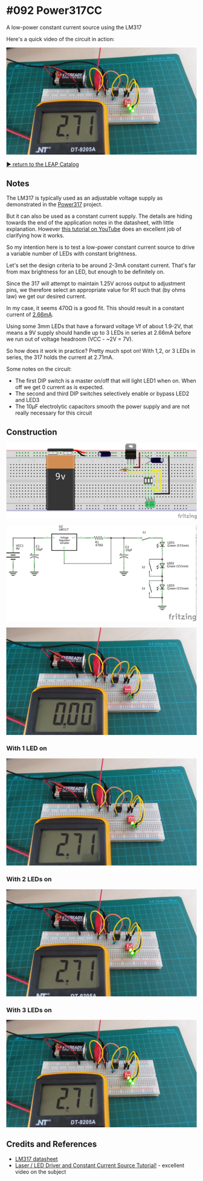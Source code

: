 # #092 Power317CC

A low-power constant current source using the LM317

Here's a quick video of the circuit in action:

[![Power317CC](./assets/Power317CC_build3.jpg?raw=true)](http://www.youtube.com/watch?v=YYR-RNSDh-4)


[:arrow_forward: return to the LEAP Catalog](http://leap.tardate.com)

## Notes

The LM317 is typically used as an adjustable voltage supply as demonstrated in the [Power317](../Power317) project.

But it can also be used as a constant current supply. The details are hiding towards the end of the
application notes in the datasheet, with little explanation.
However [this tutorial on YouTube](https://youtu.be/iuMngik0GR8) does an excellent job of clarifying how it works.

So my intention here is to test a low-power constant current source to drive a variable number of LEDs
with constant brightness.

Let's set the design criteria to be around 2-3mA constant current. That's far from max brightness for an LED, but enough to be definitely on.

Since the 317 will attempt to maintain 1.25V across output to adjustment pins, we therefore select an appropriate value
for R1 such that (by ohms law) we get our desired current.

In my case, it seems 470Ω is a good fit. This should result in a constant current of [2.66mA](http://www.wolframalpha.com/input/?i=1.25V%2F470%CE%A9).

Using some 3mm LEDs that have a forward voltage Vf of about 1.9-2V, that means a 9V supply should handle up to 3 LEDs in series at 2.66mA
before we run out of voltage headroom (VCC - ~2V = 7V).

So how does it work in practice? Pretty much spot on! With 1,2, or 3 LEDs in series, the 317 holds the current at 2.71mA.

Some notes on the circuit:
* The first DIP switch is a master on/off that will light LED1 when on. When off we get 0 current as is expected.
* The second and third DIP switches selectively enable or bypass LED2 and LED3
* The 10μF electrolytic capacitors smooth the power supply and are not really necessary for this circuit

## Construction

![Breadboard](./assets/Power317CC_bb.jpg?raw=true)

![The Schematic](./assets/Power317CC_schematic.jpg?raw=true)

![The Build](./assets/Power317CC_build.jpg?raw=true)

### With 1 LED on
![The Build](./assets/Power317CC_build1.jpg?raw=true)

### With 2 LEDs on
![The Build](./assets/Power317CC_build2.jpg?raw=true)

### With 3 LEDs on
![The Build](./assets/Power317CC_build3.jpg?raw=true)

## Credits and References
* [LM317 datasheet](http://www.futurlec.com/Linear/LM317T.shtml)
* [Laser / LED Driver and Constant Current Source Tutorial!](https://youtu.be/iuMngik0GR8) - excellent video on the subject

